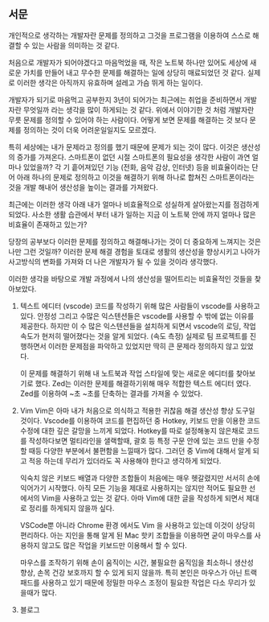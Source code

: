 ## 서문
개인적으로 생각하는 개발자란 문제를 정의하고 그것을 프로그램을 이용하여 스스로 해결할 수 있는 사람을 의미하는 것 같다.

처음으로 개발자가 되어야겠다고 마음먹었을 때, 작은 노트북 하나만 있어도 세상에 새로운 가치를 만들어 내고 무수한 문제를 해결하는 일에 상당히 매료되었던 것 같다. 실제로 이러한 생각은 아직까지 유효하며 설레고 가슴 뛰게 하는 일이다.

개발자가 되기로 마음먹고 공부한지 3년이 되어가는 최근에는 취업을 준비하면서 개발자란 무엇일까 라는 생각을 많이 하게되는 것 같다. 위에서 이야기한 것 처럼 개발자란 무릇 문제를 정의할 수 있어야 하는 사람이다. 어떻게 보면 문제를 해결하는 것 보다 문제를 정의하는 것이 더욱 어려운일일지도 모르겠다.

특히 세상에는 내가 문제라고 정의를 했기 때문에 문제가 되는 것이 많다. 이것은 생산성의 증가를 가져온다. 스마트폰이 없던 시절 스마트폰의 필요성을 생각한 사람이 과연 얼마나 있었을까? 각 기 흩어져있던 기능 (전화, 음악 감상, 인터넷) 등을 비효율이라는 단어 아래 하나의 문제로 정의하고 이것을 해결하기 위해 하나로 합쳐진 스마트폰이라는 것을 개발 해내어 생산성을 높이는 결과를 가져왔다.

최근에는 이러한 생각 아래 내가 얼마나 비효율적으로 성실하게 살아왔는지를 점검하게 되었다. 사소한 생활 습관에서 부터 내가 일하는 지금 이 노트북 안에 까지 얼마나 많은 비효율이 존재하고 있는가?

당장의 공부보다 이러한 문제를 정의하고 해결해나가는 것이 더 중요하게 느껴지는 것은 나만 그런 것일까? 이러한 문제 해결 경험을 토대로 생활의 생산성을 향상시키고 나아가 사고방식의 변화를 가져와 더 나은 개발자가 될 수 있을 것이라 생각했다.

이러한 생각을 바탕으로 개발 과정에서 나의 생산성을 떨어트리는 비효율적인 것들을 찾아보았다.

1. 텍스트 에디터 (vscode)
	코드를 작성하기 위해 많은 사람들이 vscode를 사용하고 있다. 안정성 그리고 수많은 익스텐션들은 vscode를 사용할 수 밖에 없는 이유를 제공한다. 하지만 이 수 많은 익스텐션들을 설치하게 되면서 vscode의 로딩, 작업 속도가 현저히 떨어졌다는 것을 알게 되었다. (속도 측정) 실제로 팀 프로젝트를 진행하면서 이러한 문제점을 파악하고 있었지만 딱히 큰 문제라 정의하지 않고 있었다. 

	이 문제를 해결하기 위해 내 노트북과 작업 스타일에 맞는 새로운 에디터를 찾아보기로 했다.
	Zed는 이러한 문제를 해결하기위해 매우 적합한 텍스트 에디터 였다. Zed를 이용하여 ~초 ~초를 단축하는 결과를 가져올 수 있었다. 


2. Vim
	Vim은 아마 내가 처음으로 의식하고 적용한 귀찮음 해결 생산성 향상 도구일 것이다.
	Vscode를 이용하여 코드를 편집하던 중 Hotkey, 키보드 만을 이용한 코드 수정에 대한 깊은 갈망을 느끼게 되었다. Hotkey를 따로 설정해놓지 않은채로 코드를 작성하다보면 멀티라인을 샐랙할때, 괄호 등 특정 구문 안에 있는 코드 만을 수정할 때등 다양한 부분에서 불편함을 느낄때가 많다. 그러던 중 Vim에 대해서 알게 되고 적응 하는데 무리가 있더라도 꼭 사용해야 한다고 생각하게 되었다.
	
	익숙치 않은 키보드 배열과 다양한 조합들이 처음에는 매우 헷갈렸지만 서서히 손에 익어가기 시작했다. 아직 모든 기능을 제대로 사용하지는 않지만 적어도 필요한 선에서의 Vim을 사용하고 있는 것 같다. 아마 Vim에 대한 글을 작성하게 되면서 제대로 정리를 하게되지 않을까 싶다.
	
	VSCode뿐 아니라 Chrome 환경 에서도 Vim 을 사용하고 있는데 이것이 상당히 편리하다. 아는 지인을 통해 알게 된 Mac 핫키 조합들을 이용하면 굳이 마우스를 사용하지 않고도 많은 작업을 키보드만 이용해서 할 수 있다.
	
	마우스를 조작하기 위해 손이 움직이는 시간, 불필요한 움직임을 최소하니 생산성 향상, 손목 건강 보호까지 할 수 있게 되지 않을까. 특히 본인은 마우스가 아닌 트랙패드를 사용하고 있기 때문에 정밀한 마우스 조정이 필요한 작업은 다소 무리가 있을때가 많다. 

3. 블로그